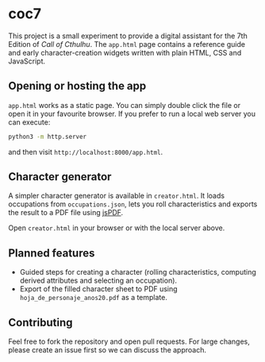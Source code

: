 # coc7

This project is a small experiment to provide a digital assistant for the 7th Edition of *Call of Cthulhu*. The `app.html` page contains a reference guide and early character-creation widgets written with plain HTML, CSS and JavaScript.

## Opening or hosting the app

`app.html` works as a static page. You can simply double click the file or open it in your favourite browser. If you prefer to run a local web server you can execute:

```bash
python3 -m http.server
```

and then visit `http://localhost:8000/app.html`.

## Character generator

A simpler character generator is available in `creator.html`. It loads occupations from `occupations.json`, lets you roll characteristics and exports the result to a PDF file using [jsPDF](https://github.com/parallax/jsPDF).

Open `creator.html` in your browser or with the local server above.

## Planned features

- Guided steps for creating a character (rolling characteristics, computing derived attributes and selecting an occupation).
- Export of the filled character sheet to PDF using `hoja_de_personaje_anos20.pdf` as a template.

## Contributing

Feel free to fork the repository and open pull requests. For large changes, please create an issue first so we can discuss the approach.
